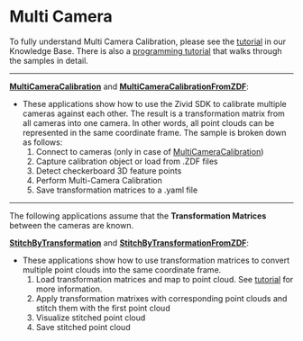 # Multi Camera

To fully understand Multi Camera Calibration, please see the [tutorial](https://support.zivid.com/latest/academy/applications/multi-camera-calibration.html) in our Knowledge Base. There is also a [programming tutorial][MultiCameraTutorial-url] that walks through the samples in detail.

-----------------

[**MultiCameraCalibration**]([MultiCameraCalibration-url]) and [**MultiCameraCalibrationFromZDF**]([MultiCameraCalibrationFromZDF-url]):

* These applications show how to use the Zivid SDK to calibrate multiple cameras against each other. The result is a transformation matrix from all cameras into one camera. In other words, all point clouds can be represented in the same coordinate frame. The sample is broken down as follows:
   1. Connect to cameras (only in case of [MultiCameraCalibration]([MultiCameraCalibration-url]))
   2. Capture calibration object or load from .ZDF files
   3. Detect checkerboard 3D feature points
   4. Perform Multi-Camera Calibration
   5. Save transformation matrices to a .yaml file

-----------------

The following applications assume that the **Transformation Matrices** between the cameras are known.

[**StitchByTransformation**]([StitchByTransformation-url]) and [**StitchByTransformationFromZDF**]([StitchByTransformationFromZDF-url]):

* These applications show how to use transformation matrices to convert multiple point clouds into the same coordinate frame.
   1. Load transformation matrices and map to point cloud. See [tutorial]([MultiCameraTutorial_Map-url]) for more information.
   2. Apply transformation matrixes with corresponding point clouds and stitch them with the first point cloud
   3. Visualize stitched point cloud
   4. Save stitched point cloud

[MultiCameraTutorial-url]: MultiCameraTutorial.md
[MultiCameraCalibration-url]: MultiCameraCalibration/MultiCameraCalibration.cpp
[MultiCameraCalibrationFromZDF-url]: MultiCameraCalibrationFromZDF/MultiCameraCalibrationFromZDF.cpp
[StitchByTransformation-url]: StitchByTransformation/StitchByTransformation.cpp
[StitchByTransformationFromZDF-url]: StitchByTransformationFromZDF/StitchByTransformationFromZDF.cpp
[MultiCameraTutorial_Map-url]: MultiCameraTutorial.md#load-associated-transformation-matrices-and-map-to-capture-or-camera